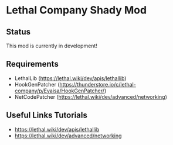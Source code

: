 # Lethal Company Shady Mod

## Status
This mod is currently in development!

## Requirements
- LethalLib (https://lethal.wiki/dev/apis/lethallib)
- HookGenPatcher (https://thunderstore.io/c/lethal-company/p/Evaisa/HookGenPatcher/)
- NetCodePatcher (https://lethal.wiki/dev/advanced/networking)

## Useful Links Tutorials

- https://lethal.wiki/dev/apis/lethallib
- https://lethal.wiki/dev/advanced/networking